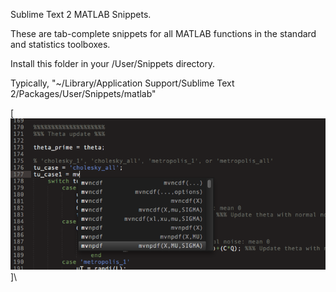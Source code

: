 Sublime Text 2 MATLAB Snippets.

These are tab-complete snippets for all MATLAB functions in the standard and statistics toolboxes.  

Install this folder in your /User/Snippets directory.  

Typically, "~/Library/Application Support/Sublime Text 2/Packages/User/Snippets/matlab"


[![Screenshot](https://github.com/AGS-Knight/matlab-snipp/blob/master/screenshot1.png)]\